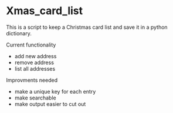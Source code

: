 # Xmas_card_list

This is a script to keep a Christmas card list and save it in a python dictionary. 

Current functionality
  - add new address
  - remove address
  - list all addresses

Improvments needed
  - make a unique key for each entry
  - make searchable
  - make output easier to cut out
